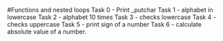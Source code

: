 #Functions and nested loops
Task 0 - Print _putchar
Task 1 - alphabet in lowercase
Task 2 - alphabet 10 times
Task 3 - checks lowercase
Task 4 - checks uppercase
Task 5 - print sign of a number
Task 6 - calculate absolute value of a number.

